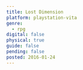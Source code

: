 ```yaml
---
title: Lost Dimension
platform: playstation-vita
genre:
  - rpg
digital: false
physical: true
guide: false
pending: false
posted: 2016-01-24
---
```

